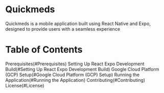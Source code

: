 # Quickmeds
Quickmeds is a mobile application built using React Native and Expo, designed to provide users with a seamless experience

# Table of Contents
Prerequisites(#Prerequisites)
Setting Up React Expo Development Build(#Setting Up React Expo Development Build)
Google Cloud Platform (GCP) Setup(#Google Cloud Platform (GCP) Setup)
Running the Application(#Running the Application)
Contributing(#Contributing)
License(#License)